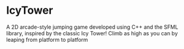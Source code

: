 # IcyTower
A 2D arcade-style jumping game developed using C++ and the SFML library, inspired by the classic Icy Tower! Climb as high as you can by leaping from platform to platform
